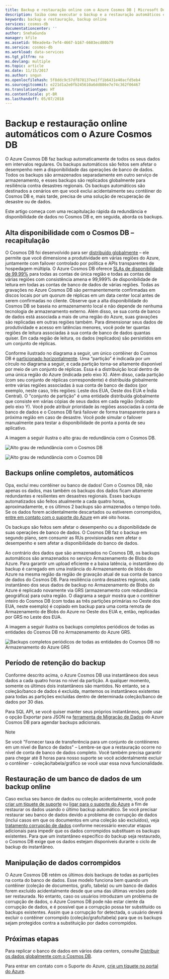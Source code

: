 ```yaml
---
title: Backup e restauração online com o Azure Cosmos DB | Microsoft Docs
description: Saiba como executar o backup e a restauração automáticos em um banco de dados do Azure Cosmos DB.
keywords: backup e restauração, backup online
services: cosmos-db
documentationcenter: ''
author: SnehaGunda
manager: kfile
ms.assetid: 98eade4a-7ef4-4667-b167-6603ecd80b79
ms.service: cosmos-db
ms.workload: data-services
ms.tgt_pltfrm: na
ms.devlang: multiple
ms.topic: article
ms.date: 11/15/2017
ms.author: sngun
ms.openlocfilehash: 5f8ddc9c57df878137ee1ff1b6431e40acfd5eb4
ms.sourcegitcommit: e221d1a2e0fb245610a6dd886e7e74c362f06467
ms.translationtype: HT
ms.contentlocale: pt-BR
ms.lasthandoff: 05/07/2018
---
```

# <a name="automatic-online-backup-and-restore-with-azure-cosmos-db"></a>Backup e restauração online automáticos com o Azure Cosmos DB
O Azure Cosmos DB faz backup automaticamente de todos os seus dados em intervalos regulares. Os backups automáticos são feitos sem afetar o desempenho nem a disponibilidade das operações de banco de dados. Todos os backups são armazenados separadamente em outro serviço de armazenamento, e esses backups são replicados globalmente para resiliência contra desastres regionais. Os backups automáticos são destinados a cenários em que você exclui acidentalmente seu contêiner do Cosmos DB e, mais tarde, precisa de uma solução de recuperação de desastre ou de dados.  

Este artigo começa com uma recapitulação rápida da redundância e disponibilidade de dados no Cosmos DB e, em seguida, aborda os backups. 

## <a name="high-availability-with-cosmos-db---a-recap"></a>Alta disponibilidade com o Cosmos DB – recapitulação
O Cosmos DB foi desenvolvido para ser [distribuído globalmente](distribute-data-globally.md) – ele permite que você dimensione a produtividade em várias regiões do Azure, juntamente com failover controlado por política e APIs transparentes de hospedagem múltipla. O Azure Cosmos DB oferece [SLAs de disponibilidade de 99,99%](https://azure.microsoft.com/support/legal/sla/cosmos-db) para todas as contas de única região e todas as contas de várias regiões com consistência amena e 99,999% de disponibilidade de leitura em todas as contas de banco de dados de várias regiões. Todas as gravações no Azure Cosmos DB são permanentemente confirmadas em discos locais por um quorum de réplicas em um data center local antes de serem confirmadas no cliente. Observe que a alta disponibilidade do Cosmos DB se baseia no armazenamento local e não depende de nenhuma tecnologia de armazenamento externo. Além disso, se sua conta de banco de dados está associada a mais de uma região do Azure, suas gravações são replicadas em outras regiões também. Para dimensionar seus dados de produtividade e acesso em latências menores, você pode ter quantas regiões de leitura associadas à sua conta de banco de dados quantas quiser. Em cada região de leitura, os dados (replicados) são persistidos em um conjunto de réplicas.  

Conforme ilustrado no diagrama a seguir, um único contêiner do Cosmos DB é [particionado horizontalmente](partition-data.md). Uma “partição” é indicada por um círculo no diagrama a seguir, e cada partição torna-se altamente disponível por meio de um conjunto de réplicas. Essa é a distribuição local dentro de uma única região do Azure (indicada pelo eixo X). Além disso, cada partição (com seu conjunto de réplicas correspondente) é distribuída globalmente entre várias regiões associadas à sua conta de banco de dados (por exemplo, neste caso, três regiões: Leste dos EUA, Oeste dos EUA e Índia Central). O "conjunto de partição" é uma entidade distribuída globalmente que consiste em várias cópias de seus dados em cada região (indicado pelo eixo Y). Você pode atribuir prioridade às regiões associadas à conta de banco de dados e o Cosmos DB fará failover de forma transparente para a próxima região em caso de desastre. Você pode simular o failover manualmente para testar a disponibilidade de ponta a ponta de seu aplicativo.  

A imagem a seguir ilustra o alto grau de redundância com o Cosmos DB.

![Alto grau de redundância com o Cosmos DB](./media/online-backup-and-restore/redundancy.png)

![Alto grau de redundância com o Cosmos DB](./media/online-backup-and-restore/global-distribution.png)

## <a name="full-automatic-online-backups"></a>Backups online completos, automáticos
Opa, excluí meu contêiner ou banco de dados! Com o Cosmos DB, não apenas os dados, mas também os backups dos dados ficam altamente redundantes e resilientes em desastres regionais. Esses backups automatizados são feitos atualmente a cada quatro horas, aproximadamente, e os últimos 2 backups são armazenados o tempo todo. Se os dados forem acidentalmente descartados ou estiverem corrompidos, [entre em contato com o suporte do Azure](https://azure.microsoft.com/support/options/) em até oito horas. 

Os backups são feitos sem afetar o desempenho ou a disponibilidade de suas operações de banco de dados. O Cosmos DB faz o backup em segundo plano, sem consumir as RUs provisionadas nem afetar o desempenho e sem afetar a disponibilidade do banco de dados. 

Ao contrário dos dados que são armazenados no Cosmos DB, os backups automáticos são armazenados no serviço Armazenamento de Blobs do Azure. Para garantir um upload eficiente e a baixa latência, o instantâneo do backup é carregado em uma instância do Armazenamento de blobs do Azure na mesma região da região de gravação atual de sua conta de banco de dados do Cosmos DB. Para resiliência contra desastres regionais, cada instantâneo dos seus dados de backup no Armazenamento de Blobs do Azure é replicado novamente via GRS (armazenamento com redundância geográfica) para outra região. O diagrama a seguir mostra que o contêiner inteiro do Cosmos DB (com todas as três partições primárias no Oeste dos EUA, neste exemplo) é copiado em backup para uma conta remota de Armazenamento de Blobs do Azure no Oeste dos EUA e, então, replicadas por GRS no Leste dos EUA. 

A imagem a seguir ilustra os backups completos periódicos de todas as entidades do Cosmos DB no Armazenamento do Azure GRS.

![Backups completos periódicos de todas as entidades do Cosmos DB no Armazenamento do Azure GRS](./media/online-backup-and-restore/automatic-backup.png)

## <a name="backup-retention-period"></a>Período de retenção do backup
Conforme descrito acima, o Azure Cosmos DB usa instantâneos dos seus dados a cada quatro horas no nível da partição. A qualquer momento, somente os últimos dois instantâneos são mantidos. No entanto, se a coleção/banco de dados é excluída, mantemos os instantâneos existentes para todas as partições excluídas dentro de determinada coleção/banco de dados por 30 dias.

Para SQL API, se você quiser manter seus próprios instantâneos, pode usar o opção Exportar para JSON na [ferramenta de Migração de Dados](import-data.md#export-to-json-file) do Azure Cosmos DB para agendar backups adicionais.

> [!NOTE]
> Se você "Fornecer taxa de transferência para um conjunto de contêineres em um nível de Banco de dados" – Lembre-se que a restauração ocorre no nível de conta de banco de dados completo. Você também precisa garantir para chegar até 8 horas para nosso suporte se você acidentalmente excluir o contêiner - coleção/tabela/gráfico se você usar essa nova funcionalidade. 


## <a name="restoring-a-database-from-an-online-backup"></a>Restauração de um banco de dados de um backup online
Caso exclua seu banco de dados ou coleção acidentalmente, você pode [criar um tíquete de suporte](https://portal.azure.com/?#blade/Microsoft_Azure_Support/HelpAndSupportBlade) ou [ligar para o suporte do Azure](https://azure.microsoft.com/support/options/) a fim de restaurar os dados usando o último backup automático. Se você precisar restaurar seu banco de dados devido a problema de corrupção de dados (inclui casos em que os documentos em uma coleção são excluídos), veja [tratamento corrupção de dados](#handling-data-corruption) conforme necessário executar etapas adicionais para impedir que os dados corrompidos substituam os backups existentes. Para que um instantâneo específico do backup seja restaurado, o Cosmos DB exige que os dados estejam disponíveis durante o ciclo de backup do instantâneo.

## <a name="handling-data-corruption"></a>Manipulação de dados corrompidos
O Azure Cosmos DB retém os últimos dois backups de todas as partições na conta do banco de dados. Esse modelo funciona bem quando um contêiner (coleção de documentos, grafo, tabela) ou um banco de dados forem excluído acidentalmente desde que uma das últimas versões pode ser restaurada. No entanto, caso os usuários introduzam um problema de corrupção de dados, o Azure Cosmos DB pode não estar ciente da corrupção de dados, e é possível que a corrupção possa ter substituído os backups existentes. Assim que a corrupção for detectada, o usuário deverá excluir o contêiner corrompido (coleção/grafo/tabela) para que os backups sejam protegidos contra a substituição por dados corrompidos.

## <a name="next-steps"></a>Próximas etapas

Para replicar o banco de dados em vários data centers, consulte [Distribuir os dados globalmente com o Cosmos DB](distribute-data-globally.md). 

Para entrar em contato com o Suporte do Azure, [crie um tíquete no portal do Azure](https://portal.azure.com/?#blade/Microsoft_Azure_Support/HelpAndSupportBlade).

